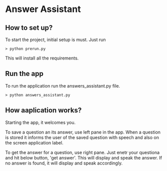# Answer Assistant

## How to set up?

To start the project, initial setup is must. Just run 

    > python prerun.py

This will install all the requirements.

## Run the app

To run the application run the answers_assistant.py file.

    > python answers_assistant.py

## How aaplication works?

Starting the app, it welcomes you.

To save a question an its answer, use left pane in the app. When a question is stored 
it informs the user of the saved question with speech and also on the screen application label.

To get the answer for a question, use right pane. Just enetr your questiona and hit below button, 'get answer'. This will display and speak the answer. If no answer is found, it will display and speak accordingly.
